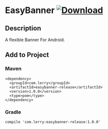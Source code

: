 # EasyBanner [![Download](https://api.bintray.com/packages/lllerry/maven/easybanner-release/images/download.svg) ](https://bintray.com/lllerry/maven/easybanner-release/_latestVersion)

## Description

A flexible Banner For Android.


## Add to Project

### Maven

```
<dependency>
  <groupId>com.lerry</groupId>
  <artifactId>easybanner-release</artifactId>
  <version>1.0.0</version>
  <type>pom</type>
</dependency>
```

### Gradle

```
compile 'com.lerry:easybanner-release:1.0.0'
```
